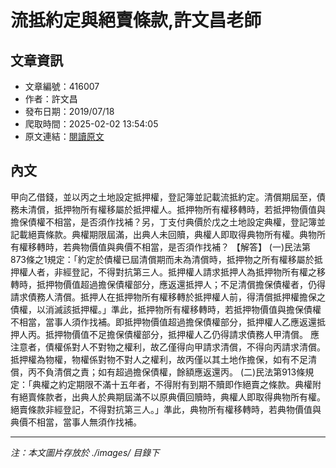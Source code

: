 # 流抵約定與絕賣條款,許文昌老師

## 文章資訊
- 文章編號：416007
- 作者：許文昌
- 發布日期：2019/07/18
- 爬取時間：2025-02-02 13:54:05
- 原文連結：[閱讀原文](https://real-estate.get.com.tw/Columns/detail.aspx?no=416007)

## 內文
甲向乙借錢，並以丙之土地設定抵押權，登記簿並記載流抵約定。清償期屆至，債務未清償，抵押物所有權移屬於抵押權人。抵押物所有權移轉時，若抵押物價值與擔保債權不相當，是否須作找補？另，丁支付典價於戊之土地設定典權，登記簿並記載絕賣條款。典權期限屆滿，出典人未回贖，典權人即取得典物所有權。典物所有權移轉時，若典物價值與典價不相當，是否須作找補？
【解答】
(一)民法第873條之1規定：「約定於債權已屆清償期而未為清償時，抵押物之所有權移屬於抵押權人者，非經登記，不得對抗第三人。抵押權人請求抵押人為抵押物所有權之移轉時，抵押物價值超過擔保債權部分，應返還抵押人；不足清償擔保債權者，仍得請求債務人清償。抵押人在抵押物所有權移轉於抵押權人前，得清償抵押權擔保之債權，以消滅該抵押權。」準此，抵押物所有權移轉時，若抵押物價值與擔保債權不相當，當事人須作找補。即抵押物價值超過擔保債權部分，抵押權人乙應返還抵押人丙。抵押物價值不足擔保債權部分，抵押權人乙仍得請求債務人甲清償。
應注意者，債權係對人不對物之權利，故乙僅得向甲請求清償，不得向丙請求清償。抵押權為物權，物權係對物不對人之權利，故丙僅以其土地作擔保，如有不足清償，丙不負清償之責；如有超過擔保債權，餘額應返還丙。
(二)民法第913條規定：「典權之約定期限不滿十五年者，不得附有到期不贖即作絕賣之條款。典權附有絕賣條款者，出典人於典期屆滿不以原典價回贖時，典權人即取得典物所有權。絕賣條款非經登記，不得對抗第三人。」準此，典物所有權移轉時，若典物價值與典價不相當，當事人無須作找補。

---
*注：本文圖片存放於 ./images/ 目錄下*
